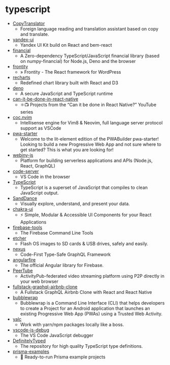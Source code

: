 # typescript
- [CopyTranslator](https://github.com/CopyTranslator/CopyTranslator)
  - Foreign language reading and translation assistant based on copy and translate.
- [yandex-ui](https://github.com/bem/yandex-ui)
  - Yandex UI Kit build on React and bem-react
- [financial](https://github.com/lmammino/financial)
  - A Zero-dependency TypeScript/JavaScript financial library (based on numpy-financial) for Node.js, Deno and the browser
- [frontity](https://github.com/frontity/frontity)
  - » Frontity - The React framework for WordPress
- [recharts](https://github.com/recharts/recharts)
  - Redefined chart library built with React and D3
- [deno](https://github.com/denoland/deno)
  - A secure JavaScript and TypeScript runtime
- [can-it-be-done-in-react-native](https://github.com/wcandillon/can-it-be-done-in-react-native)
  - ⚛️📺 Projects from the “Can it be done in React Native?” YouTube series
- [coc.nvim](https://github.com/neoclide/coc.nvim)
  - Intellisense engine for Vim8 & Neovim, full language server protocol support as VSCode
- [pwa-starter](https://github.com/pwa-builder/pwa-starter)
  - Welcome to the lit-element edition of the PWABuilder pwa-starter! Looking to build a new Progressive Web App and not sure where to get started? This is what you are looking for!
- [webiny-js](https://github.com/webiny/webiny-js)
  - Platform for building serverless applications and APIs (Node.js, React, GraphQL)
- [code-server](https://github.com/cdr/code-server)
  - VS Code in the browser
- [TypeScript](https://github.com/microsoft/TypeScript)
  - TypeScript is a superset of JavaScript that compiles to clean JavaScript output.
- [SandDance](https://github.com/microsoft/SandDance)
  - Visually explore, understand, and present your data.
- [chakra-ui](https://github.com/chakra-ui/chakra-ui)
  - ⚡️ Simple, Modular & Accessible UI Components for your React Applications
- [firebase-tools](https://github.com/firebase/firebase-tools)
  - The Firebase Command Line Tools
- [etcher](https://github.com/balena-io/etcher)
  - Flash OS images to SD cards & USB drives, safely and easily.
- [nexus](https://github.com/graphql-nexus/nexus)
  - Code-First Type-Safe GraphQL Framework
- [angularfire](https://github.com/angular/angularfire)
  - The official Angular library for Firebase.
- [PeerTube](https://github.com/Chocobozzz/PeerTube)
  - ActivityPub-federated video streaming platform using P2P directly in your web browser
- [fullstack-graphql-airbnb-clone](https://github.com/benawad/fullstack-graphql-airbnb-clone)
  - A Fullstack GraphQL Airbnb Clone with React and React Native
- [bubblewrap](https://github.com/GoogleChromeLabs/bubblewrap)
  - Bubblewrap is a Command Line Interface (CLI) that helps developers to create a Project for an Android application that launches an existing Progressive Web App (PWAs) using a Trusted Web Activity.
- [yalc](https://github.com/whitecolor/yalc)
  - Work with yarn/npm packages locally like a boss.
- [vscode-js-debug](https://github.com/microsoft/vscode-js-debug)
  - The VS Code JavaScript debugger
- [DefinitelyTyped](https://github.com/DefinitelyTyped/DefinitelyTyped)
  - The repository for high quality TypeScript type definitions.
- [prisma-examples](https://github.com/prisma/prisma-examples)
  - 🚀 Ready-to-run Prisma example projects
